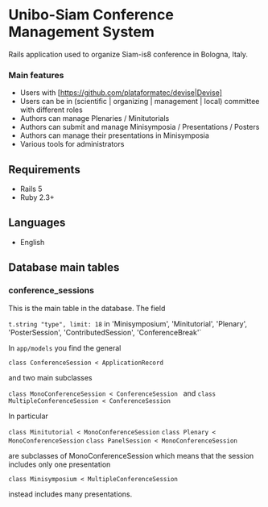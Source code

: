 Unibo-Siam Conference Management System
=============

Rails application used to organize Siam-is8 conference in Bologna, Italy.

### Main features

  - Users with [https://github.com/plataformatec/devise|Devise]
  - Users can be in (scientific | organizing | management | local) committee  with different roles
  - Authors can manage Plenaries / Minitutorials
  - Authors can submit and manage Minisymposia / Presentations / Posters
  - Authors can manage their presentations in Minisymposia
  - Various tools for administrators

## Requirements

*  Rails 5
*  Ruby 2.3+

## Languages 

*  English

## Database main tables 

### conference_sessions

This is the main table in the database. The field 

`t.string "type", limit: 18` in 'Minisymposium', 'Minitutorial', 'Plenary', 'PosterSession', 'ContributedSession', 'ConferenceBreak'`

In `app/models` you find the general 

`class ConferenceSession < ApplicationRecord` 

and two main subclasses

`class MonoConferenceSession < ConferenceSession ` and
`class MultipleConferenceSession < ConferenceSession`

In particular

`class Minitutorial < MonoConferenceSession`
`class Plenary < MonoConferenceSession`
`class PanelSession < MonoConferenceSession`

are subclasses of MonoConferenceSession which means that the
session includes only one presentation

`class Minisymposium < MultipleConferenceSession`

instead includes many presentations.

